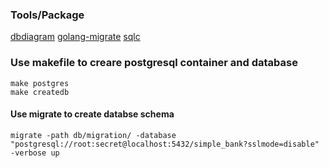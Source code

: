 ### Tools/Package
[dbdiagram](https://dbdiagram.io/d/Simple-Bank-666750ce6bc9d447b153e02f)
[golang-migrate](https://github.com/golang-migrate/migrate/tree/master/cmd/migrate)
[sqlc](https://github.com/sqlc-dev/sqlc)


### Use makefile to creare postgresql container and database
``` shell
make postgres
make createdb
```

#### Use migrate to create databse schema
``` shell
migrate -path db/migration/ -database "postgresql://root:secret@localhost:5432/simple_bank?sslmode=disable" -verbose up
```